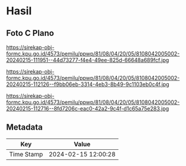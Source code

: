 # Hasil

## Foto C Plano

https://sirekap-obj-formc.kpu.go.id/4573/pemilu/ppwp/81/08/04/20/05/8108042005002-20240215-111951--44d73277-f4e4-49ee-825d-66648a689fcf.jpg

https://sirekap-obj-formc.kpu.go.id/4573/pemilu/ppwp/81/08/04/20/05/8108042005002-20240215-112126--f9bb06eb-3314-4eb3-8b49-9c1103eb0c4f.jpg

https://sirekap-obj-formc.kpu.go.id/4573/pemilu/ppwp/81/08/04/20/05/8108042005002-20240215-112716--8fd7206c-eac0-42a2-9c4f-d1c65a75e283.jpg


## Metadata

| Key        | Value               |
| ---------- | ------------------- |
| Time Stamp | 2024-02-15 12:00:28 |



